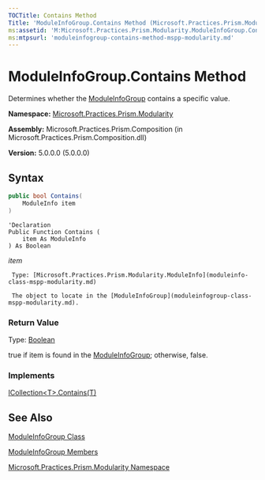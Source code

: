 ```yaml
---
TOCTitle: Contains Method
Title: 'ModuleInfoGroup.Contains Method (Microsoft.Practices.Prism.Modularity)'
ms:assetid: 'M:Microsoft.Practices.Prism.Modularity.ModuleInfoGroup.Contains(Microsoft.Practices.Prism.Modularity.ModuleInfo)'
ms:mtpsurl: 'moduleinfogroup-contains-method-mspp-modularity.md'
---
```


# ModuleInfoGroup.Contains Method

Determines whether the [ModuleInfoGroup](moduleinfogroup-class-mspp-modularity.md) contains a specific value.

**Namespace:** [Microsoft.Practices.Prism.Modularity](mspp-modularity-namespace.md)

**Assembly:** Microsoft.Practices.Prism.Composition (in Microsoft.Practices.Prism.Composition.dll)

**Version:** 5.0.0.0 (5.0.0.0)
## Syntax
```C#
public bool Contains(
	ModuleInfo item
)
```
```VB
'Declaration
Public Function Contains ( 
	item As ModuleInfo
) As Boolean
```

*item*  

     Type: [Microsoft.Practices.Prism.Modularity.ModuleInfo](moduleinfo-class-mspp-modularity.md)
	 
     The object to locate in the [ModuleInfoGroup](moduleinfogroup-class-mspp-modularity.md).

### Return Value

Type: [Boolean](http://msdn.microsoft.com/en-us/library/a28wyd50)

true if item is found in the [ModuleInfoGroup](moduleinfogroup-class-mspp-modularity.md); otherwise, false.

### Implements

[ICollection&lt;T&gt;.Contains(T)](http://msdn.microsoft.com/en-us/library/k5cf1d56)

## See Also
[ModuleInfoGroup Class](moduleinfogroup-class-mspp-modularity.md)

[ModuleInfoGroup Members](moduleinfogroup-members-mspp-modularity.md)

[Microsoft.Practices.Prism.Modularity Namespace](mspp-modularity-namespace.md)
